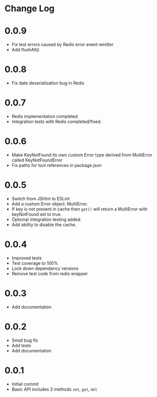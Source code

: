 # Change Log

# 0.0.9

* Fix test errors caused by Redis error event-emitter 
* Add flushAll()

# 0.0.8

* Fix date deserialization bug in Redis

# 0.0.7

* Redis implementation completed
* Integration tests with Redis completed/fixed.

# 0.0.6

* Make KeyNotFound its own custom Error type derived from MultiError called KeyNotFoundError
* Fix paths for tool references in package.json

# 0.0.5

* Switch from JSHint to ESLint
* Add a custom Error object: MultiError.
* If key is not present in cache then `get()` will return a MultiError with 
  keyNotFound set to true.
* Optional integration testing added.
* Add ability to disable the cache.

# 0.0.4

* Improved tests
* Test coverage to 100%
* Lock down dependency versions
* Remove test code from redis wrapper

# 0.0.3

* Add documentation

# 0.0.2

* Small bug fix
* Add tests
* Add documentation

# 0.0.1

* Initial commit
* Basic API includes 3 methods `set`, `get`, `del`